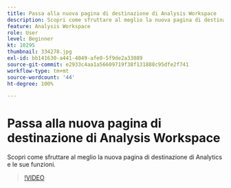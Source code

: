 ```yaml
---
title: Passa alla nuova pagina di destinazione di Analysis Workspace
description: Scopri come sfruttare al meglio la nuova pagina di destinazione di Analytics e le sue funzioni.
feature: Analysis Workspace
role: User
level: Beginner
kt: 10295
thumbnail: 334278.jpg
exl-id: bb141630-a441-4049-afe0-5f9de2a33089
source-git-commit: e2933c4aa1a56609719f38f131888c95dfe2f741
workflow-type: tm+mt
source-wordcount: '44'
ht-degree: 100%

---
```


# Passa alla nuova pagina di destinazione di Analysis Workspace

Scopri come sfruttare al meglio la nuova pagina di destinazione di Analytics e le sue funzioni.

>[!VIDEO](https://video.tv.adobe.com/v/346464/?quality=12&learn=on&captions=ita)

